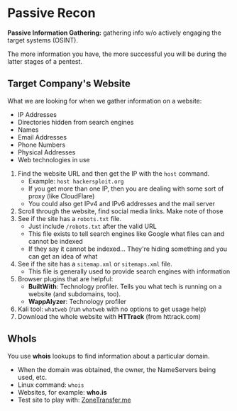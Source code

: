 # Passive Recon
**Passive Information Gathering:** gathering info w/o actively engaging the target systems (OSINT).

The more information you have, the more successful you will be during the latter stages of a pentest.

## Target Company's Website

What we are looking for when we gather information on a website: 
- IP Addresses
- Directories hidden from search engines
- Names
- Email Addresses
- Phone Numbers
- Physical Addresses
- Web technologies in use

1. Find the website URL and then get the IP with the `host` command.
    - Example: `host hackersploit.org`
    - If you get more than one IP, then you are dealing with some sort of proxy (like CloudFlare)
    - You could also get IPv4 and IPv6 addresses and the mail server
2. Scroll through the website, find social media links. Make note of those
3. See if the site has a `robots.txt` file. 
    - Just include `/robots.txt` after the valid URL
    - This file exists to tell search engines like Google what files can and cannot be indexed
    - If they say it cannot be indexed... They're hiding something and you can get an idea of what
4. See if the site has a `sitemap.xml` or `sitemaps.xml` file.
    - This file is generally used to provide search engines with information
5. Browser plugins that are helpful: 
    - **BuiltWith**: Technology profiler. Tells you what tech is running on a website (and subdomains, too).
    - **WappAlyzer**: Technology profiler
6. Kali tool: `whatweb` (run `whatweb` with no options to get usage help)
7. Download the whole website with **HTTrack** (from httrack.com)

## WhoIs 

You use **whois** lookups to find information about a particular domain.
- When the domain was obtained, the owner, the NameServers being used, etc.
- Linux command: `whois`
- Websites, for example: **who.is**
- Test site to play with: [ZoneTransfer.me](zonetransfer.me)
